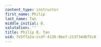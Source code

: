 ```yaml
---
content_type: instructor
first_name: Philip
last_name: Tan
middle_initial: B.
salutation: ''
title: Philip B. Tan
uid: 7e5ffa2a-ccdf-4136-9bef-213f34dbf5c0
---
```

